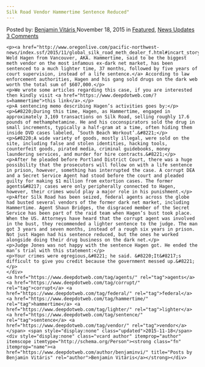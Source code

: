```yaml
---
Silk Road Vendor Hammertime Sentence Reduced"
---
```

<article class="post-listing post-12219 post type-post status-publish format-standard has-post-thumbnail hentry  tag-agents tag-corrupt tag-federal tag-hammertime tag-lighter tag-sentence tag-vendor">
    <div class="post-inner">
        <span>Posted by: <a href="https://www.deepdotweb.com/author/benjaminvi/" title="">Benjamin Vitáris </a></span>
    <span>November 18, 2015</span>
    <span>in <a href="https://www.deepdotweb.com/category/deepdot-news/" rel="category tag">Featured</a>, <a href="https://www.deepdotweb.com/category/news-updates/" rel="category tag">News Updates</a></span>
    <span><a href="https://www.deepdotweb.com/2015/11/18/silk-road-vendor-hammertime-sentence-reduced/#comments">3 Comments</a></span>
    </p>
    <div class="clear"></div>
    
    <p><a href="http://www.oregonlive.com/pacific-northwest-news/index.ssf/2015/11/global_silk_road_meth_dealer_f.html#incart_story_package">Jason Weld Hagen from Vancouver, AKA. Hammertime, said to be the biggest meth vendor on the most infamous ex-dark net market, has been sentenced to a much lighter time, 37 months, followed by five years of court supervision, instead of a life sentence.</a> According to law enforcement authorities, Hagen and his gang sold drugs on the dark web worth the total sum of $607,000.</p>
    <p>We wrote some articles regarding this case, if you are interested then kindly visit <a href="https://www.deepdotweb.com/?s=hammertime">this link</a>.</p>
    <p>A sentencing memo describing Hagen’s activities goes by:</p>
    <p>&#8220;During this time, Hagen, as Hammertime, engaged in approximately 3,169 transactions on Silk Road, selling roughly 17.6 pounds of methamphetamine. He and his coconspirators sold the drug in small increments, typically a half-gram at a time, often hiding them inside DVD cases labeled, ’South Beach Workout’.&#8221;</p>
    <p>&#8220;A wide variety of goods, mostly illegal, were sold on the site, including false and stolen identities, hacking tools, counterfeit goods, pirated media, criminal guidebooks, money laundering services, and murder for hire contracts.&#8221;</p>
    <p>After he pleaded before Portland District Court, there was a huge possibility that the prosecutors will follow on with a life sentence in prison, however, something has interrupted the case. A corrupt DEA and a Secret Service Agent had stood before the court and pleaded guilty for making $1 million from extortion cases. The former agents&#8217; cases were only peripherally connected to Hagen, however, their crimes would play a major role in his punishment.</p>
    <p>After Silk Road has been seized, federal agents across the globe had busted several vendors of the former dark net market, including Hammertime. Agent Shaun Bridges, the disgraced member of the Secret Service has been part of the raid team when Hagen’s bust took place. When the US. Attorneys have heard that the corrupt agent was involved in the bust, they recommended a lighter sentence to the judge. The man got 3 years and seven months, instead of a rough six years in prison. Not just Hagen had his sentence reduced, but the ones he worked alongside doing their drug business on the dark net.</p>
    <p>Judge Jones was not happy with the sentence Hagen got. He ended the man’s trial with this statement:</p>
    <p>Your crimes were egregious,&#8221; he said. &#8220;It&#8217;s difficult to give you credit because the government messed up.&#8221;</p>
    </div>
    <a href="https://www.deepdotweb.com/tag/agents/" rel="tag">agents</a> <a href="https://www.deepdotweb.com/tag/corrupt/" rel="tag">corrupt</a> <a href="https://www.deepdotweb.com/tag/federal/" rel="tag">federal</a> <a href="https://www.deepdotweb.com/tag/hammertime/" rel="tag">hammertime</a> <a href="https://www.deepdotweb.com/tag/lighter/" rel="tag">lighter</a>  <a href="https://www.deepdotweb.com/tag/sentence/" rel="tag">sentence</a> <a href="https://www.deepdotweb.com/tag/vendor/" rel="tag">vendor</a></span> <span style="display:none" class="updated">2015-11-18</span>
    <div style="display:none" class="vcard author" itemprop="author" itemscope itemtype="http://schema.org/Person"><strong class="fn" itemprop="name"><a href="https://www.deepdotweb.com/author/benjaminvi/" title="Posts by Benjamin Vitáris" rel="author">Benjamin Vitáris</a></strong></div>
    

